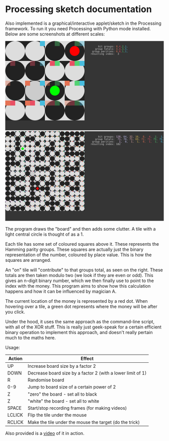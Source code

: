 # Processing sketch documentation

Also implemented is a graphical/interactive applet/sketch in the Processing
framework. To run it you need Processing with Python mode installed. Below are
some screenshots at different scales:

![screenshot](https://github.com/elterminad0r/tile_encoding/blob/master/win_screenshot_20180803_170728.png)
![screenshot](https://github.com/elterminad0r/tile_encoding/blob/master/win_screenshot_20180803_170923.png)

The program draws the "board" and then adds some clutter. A tile with a light
central circle is thought of as a 1.

Each tile has some set of coloured squares above it. These represents the
Hamming parity groups. These squares are actually just the binary representation
of the number, coloured by place value. This is how the squares are arranged.

An "on" tile will "contribute" to that groups total, as seen on the right. These
totals are then taken modulo two (we look if they are even or odd). This gives
an n-digit binary number, which we then finally use to point to the index with
the money. This program aims to show how this calculation happens and how it can
be influenced by magician A.

The current location of the money is represented by a red dot. When hovering
over a tile, a green dot represents where the money will be after you click.

Under the hood, it uses the same approach as the command-line script, with all
of the XOR stuff. This is really just geek-speak for a certain efficient binary
operation to implement this approach, and doesn't really pertain much to the
maths here.

Usage:

| Action | Effect                                                      |
|--------|-------------------------------------------------------------|
| UP     | Increase board size by a factor 2                           |
| DOWN   | Decrease board size by a factor 2 (with a lower limit of 1) |
| R      | Randomise board                                             |
| 0-9    | Jump to board size of a certain power of 2                  |
| Z      | "zero" the board - set all to black                         |
| Z      | "white" the board - set all to white                        |
| SPACE  | Start/stop recording frames (for making videos)             |
| LCLICK | Flip the tile under the mouse                               |
| RCLICK | Make the tile under the mouse the target (do the trick)     |

Also provided is a [video](https://youtu.be/221aW0WzvVI) of it in action.
